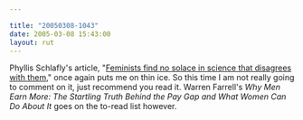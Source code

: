 ```yaml
---

title: "20050308-1043"
date: 2005-03-08 15:43:00
layout: rut
---
```


<p> Phyllis Schlafly's article, "<a href="http://www.townhall.com/columnists/phyllisschlafly/ps20050307.shtml">Feminists
find no solace in science that disagrees with them</a>," once again
puts me on thin ice.  So this time I am not really going to comment
on it, just recommend you read it.  Warren Farrell's <em>Why Men
Earn More: The Startling Truth Behind the Pay Gap and What Women
Can Do About It</em> goes on the to-read list however.</p>

